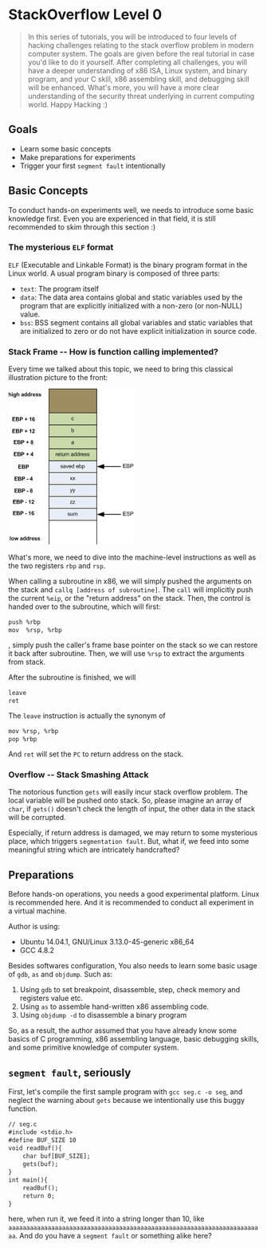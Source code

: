 # StackOverflow Level 0

> In this series of tutorials, you will be introduced to four levels of hacking challenges relating to the stack overflow problem in modern computer system. The goals are given before the real tutorial in case you'd like to do it yourself. After completing all challenges, you will have a deeper understanding of x86 ISA, Linux system, and binary program, and your C skill, x86 assembling skill, and debugging skill will be enhanced. What's more, you will have a more clear understanding of the security threat underlying in current computing world. Happy Hacking :)

## Goals
* Learn some basic concepts
* Make preparations for experiments
* Trigger your first `segment fault` intentionally

## Basic Concepts
To conduct hands-on experiments well, we needs to introduce some basic knowledge first. Even you are experienced in that field, it is still recommended to skim through this section :)

### The mysterious `ELF` format
`ELF` (Executable and Linkable Format) is the binary program format in the Linux world. A usual program binary is composed of three parts:

* `text`: The program itself
* `data`: The data area contains global and static variables used by the program that are explicitly initialized with a non-zero (or non-NULL) value.
* `bss`: BSS segment contains all global variables and static variables that are initialized to zero or do not have explicit initialization in source code.

### Stack Frame -- How is function calling implemented?
Every time we talked about this topic, we need to bring this classical illustration picture to the front:

![](stackframe.png)

What's more, we need to dive into the machine-level instructions as well as the two registers `rbp` and `rsp`.

When calling a subroutine in x86, we will simply pushed the arguments on the stack and `callq [address of subroutine]`. The `call` will implicitly push the current `%eip`, or the "return address" on the stack. Then, the control is handed over to the subroutine, which will first:

    push %rbp
    mov  %rsp, %rbp

, simply push the caller's frame base pointer on the stack so we can restore it back after subroutine. Then, we will use `%rsp` to extract the arguments from stack.

After the subroutine is finished, we will

    leave
    ret

The `leave` instruction is actually the synonym of

    mov %rsp, %rbp
    pop %rbp

And `ret` will set the `PC` to return address on the stack.

### Overflow -- Stack Smashing Attack
The notorious function `gets` will easily incur stack overflow problem. The local variable will be pushed onto stack. So, please imagine an array of `char`, if `gets()` doesn't check the length of input, the other data in the stack will be corrupted.

Especially, if return address is damaged, we may return to some mysterious place, which triggers `segmentation fault`. But, what if, we feed into some meaningful string which are intricately handcrafted?

## Preparations
Before hands-on operations, you needs a good experimental platform. Linux is recommended here. And it is recommended to conduct all experiment in a virtual machine.

Author is using:

* Ubuntu 14.04.1, GNU/Linux 3.13.0-45-generic x86_64
* GCC 4.8.2

Besides softwares configuration, You also needs to learn some basic usage of `gdb`, `as` and `objdump`. Such as:

1. Using `gdb` to set breakpoint, disassemble, step, check memory and registers value etc.
2. Using `as` to assemble hand-written x86 assembling code.
3. Using `objdump -d` to disassemble a binary program

So, as a result, the author assumed that you have already know some basics of C programming, x86 assembling language, basic debugging skills, and some primitive knowledge of computer system.

## `segment fault`, seriously
First, let's compile the first sample program with `gcc seg.c -o seg`, and neglect the warning about `gets` because we intentionally use this buggy function.
    
    // seg.c
    #include <stdio.h>
    #define BUF_SIZE 10
    void readBuf(){
        char buf[BUF_SIZE];
        gets(buf);
    }
    int main(){
        readBuf();
        return 0;
    }

here, when run it, we feed it into a string longer than 10, like `aaaaaaaaaaaaaaaaaaaaaaaaaaaaaaaaaaaaaaaaaaaaaaaaaaaaaaaaaaaaaaaaaaaaaaaa`. And do you have a `segment fault` or something alike here?